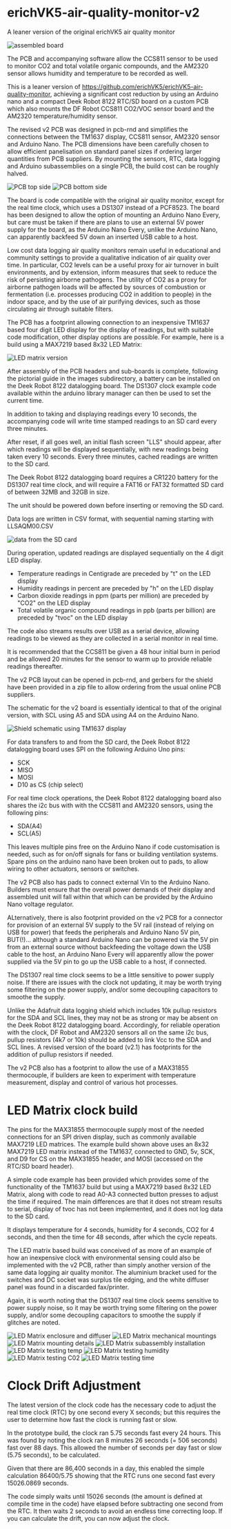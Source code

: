# erichVK5-air-quality-monitor-v2
A leaner version of the original erichVK5 air quality monitor

![assembled board](images/08-assembled-air-quality-monitor-v2.JPG)

The PCB and accompanying software allow the CCS811 sensor to be used to monitor CO2 and total volatile organic compounds, and the AM2320 sensor allows humidity and temperature to be recorded as well.

This is a leaner version of https://github.com/erichVK5/erichVK5-air-quality-monitor, achieving a significant cost reduction by using an Arduino nano and a compact Deek Robot 8122 RTC/SD board on a custom PCB which also mounts the DF Robot CCS811 CO2/VOC sensor board and the AM2320 temperature/humidity sensor. 

The revised v2 PCB was designed in pcb-rnd and simplifies the connections between the TM1637 display, CCS811 sensor, AM2320 sensor and Arduino Nano. The PCB dimensions have been carefully chosen to allow efficient panelisation on standard panel sizes if ordering larger quantities from PCB suppliers. By mounting the sensors, RTC, data logging and Arduino subassemblies on a single PCB, the build cost can be roughly halved. 

![PCB top side](images/PCB-top-side.JPG)
![PCB bottom side](images/PCB-bottom-side.JPG)

The board is code compatible with the original air quality monitor, except for the real time clock, which uses a DS1307 instead of a PCF8523. The board has been designed to allow the option of mounting an Arduino Nano Every, but care must be taken if there are plans to use an external 5V power supply for the board, as the Arduino Nano Every, unlike the Arduino Nano, can apparently backfeed 5V down an inserted USB cable to a host.

Low cost data logging air quality monitors remain useful in educational and community settings to provide a qualitative indication of air quality over time. In particular, CO2 levels can be a useful proxy for air turnover in built environments, and by extension, inform measures that seek to reduce the risk of persisting airborne pathogens. The utility of CO2 as a proxy for airborne pathogen loads will be affected by sources of combustion or fermentation (i.e. processes producing CO2 in addition to people) in the indoor space, and by the use of air purifying devices, such as those circulating air through suitable filters.

The PCB has a footprint allowing connection to an inexpensive TM1637 based four digit LED display for the display of readings, but with suitable code modification, other display options are possible. For example, here is a build using a MAX7219 based 8x32 LED Matrix:

![LED matrix version](images/009-LED-matrix-version-time.JPG)

After assembly of the PCB headers and sub-boards is complete, following the pictorial guide in the images subdirectory, a battery can be installed on the Deek Robot 8122 datalogging board. The DS1307 clock example code available within the arduino library manager can then be used to set the current time.

In addition to taking and displaying readings every 10 seconds, the accompanying code will write time stamped readings to an SD card every three minutes.

After reset, if all goes well, an initial flash screen "LLS" should appear, after which readings will be displayed sequentially, with new readings being taken every 10 seconds. Every three minutes, cached readings are written to the SD card.

The Deek Robot 8122 datalogging board requires a CR1220 battery for the DS1307 real time clock, and will require a FAT16 or FAT32 formatted SD card of between 32MB and 32GB in size.

The unit should be powered down before inserting or removing the SD card.

Data logs are written in CSV format, with sequential naming starting with LLSAQM00.CSV

![data from the SD card](images/LLS-data-analysis.jpg)

During operation, updated readings are displayed sequentially on the 4 digit LED display.

- Temperature readings in Centigrade are preceded by "t" on the LED display
- Humidity readings in percent are preceded by "h" on the LED display
- Carbon dioxide readings in ppm (parts per million) are preceded by "CO2" on the LED display
- Total volatile organic compound readings in ppb (parts per billion) are preceded by "tvoc" on the LED display

The code also streams results over USB as a serial device, allowing readings to be viewed as they are collected in a serial monitor in real time.

It is recommended that the CCS811 be given a 48 hour initial burn in period and be allowed 20 minutes for the sensor to warm up to provide reliable readings thereafter.

The v2 PCB layout can be opened in pcb-rnd, and gerbers for the shield have been provided in a zip file to allow ordering from the usual online PCB suppliers.

The schematic for the v2 board is essentially identical to that of the original version, with SCL using A5 and SDA using A4 on the Arduino Nano.

![Shield schematic using TM1637 display](images/LLS-shield-TM1637-schematic-v1.png)

For data transfers to and from the SD card, the Deek Robot 8122 datalogging board uses SPI on the following Arduino Uno pins:

- SCK
- MISO
- MOSI
- D10 as CS (chip select)

For real time clock operations, the Deek Robot 8122 datalogging board also shares the i2c bus with with the CCS811 and AM2320 sensors, using the following pins:

- SDA(A4)
- SCL(A5)

This leaves multiple pins free on the Arduino Nano if code customisation is needed, such as for on/off signals for fans or building ventilation systems. Spare pins on the arduino nano have been broken out to pads, to allow wiring to other actuators, sensors or switches.

The v2 PCB also has pads to connect external Vin to the Arduino Nano. Builders must ensure that the overall power demands of their display and assembled unit will fall within that which can be provided by the Arduino Nano voltage regulator.

ALternatively, there is also footprint provided on the v2 PCB for a connector for provision of an external 5V supply to the 5V rail (instead of relying on USB for power) that feeds the peripherals and Arduino Nano 5V pin, BUT(!)... although a standard Arduino Nano can be powered via the 5V pin from an external source without backfeeding the voltage down the USB cable to the host, an Arduino Nano Every will apparently allow the power supplied via the 5V pin to go up the USB cable to a host, if connected.

The DS1307 real time clock seems to be a little sensitive to power supply noise. If there are issues with the clock not updating, it may be worth trying some filtering on the power supply, and/or some decoupling capacitors to smoothe the supply.

Unlike the Adafruit data logging shield which includes 10k pullup resistors for the SDA and SCL lines, they may not be as strong or may be absent on the Deek Robot 8122 datalogging board. Accordingly, for reliable operation with the clock, DF Robot and AM2320 sensors all on the same i2c bus, pullup resistors (4k7 or 10k) should be added to link Vcc to the SDA and SCL lines. A revised version of the board (v2.1) has footprints for the addition of pullup resistors if needed. 

The v2 PCB also has a footprint to allow the use of a MAX31855 thermocouple, if builders are keen to experiment with temperature measurement, display and control of various hot processes.

# LED Matrix clock build

The pins for the MAX31855 thermocouple supply most of the needed connections for an SPI driven display, such as commonly available MAX7219 LED matrices. The example build shown above uses an 8x32 MAX7219 LED matrix instead of the TM1637, connected to GND, 5v, SCK, and D9 for CS on the MAX31855 header, and MOSI (accessed on the RTC/SD board header).

A simple code example has been provided which provides some of the functionality of the TM1637 build but using a MAX7219 based 8x32 LED Matrix, along with code to read A0-A3 connected button presses to adjust the time if required. The main differences are that it does not stream results to serial, display of tvoc has not been implemented, and it does not log data to the SD card.

It displays temperature for 4 seconds, humidity for 4 seconds, CO2 for 4 seconds, and then the time for 48 seconds, after which the cycle repeats.

The LED matrix based build was conceived of as more of an example of how an inexpensive clock with environmental sensing could also be implemented with the v2 PCB, rather than simply another version of the same data logging air quality monitor. The aluminium bracket used for the switches and DC socket was surplus tile edging, and the white diffuser panel was found in a discarded fax/printer.

Again, it is worth noting that the DS1307 real time clock seems sensitive to power supply noise, so it may be worth trying some filtering on the power supply, and/or some decoupling capacitors to smoothe the supply if glitches are noted.

![LED Matrix enclosure and diffuser](images/001-LED-matrix-enclosure-with-diffuser.JPG)
![LED Matrix mechanical mountings](images/002-LED-matrix-mechanical-mounting.JPG)
![LED Matrix mounting details](images/003-LED-matrix-mounting-details.JPG)
![LED Matrix subassembly installation](images/004-LED-matrix-version-subassembly-installation.JPG)
![LED Matrix testing temp](images/005-LED-matrix-version-testing-temp-shown.JPG)
![LED Matrix testing humidity](images/006-LED-matrix-version-testing-humidity-shown.JPG)
![LED Matrix testing C02](images/007-LED-matrix-version-testing-CO2-shown.JPG)
![LED Matrix testing time](images/008-LED-matrix-version-testing-time-shown.JPG)

# Clock Drift Adjustment

The latest version of the clock code has the necessary code to adjust the real time clock (RTC) by one second every X seconds; but this requires the user to determine how fast the clock is running fast or slow.

In the prototype build, the clock ran 5.75 seconds fast every 24 hours. This was found by noting the clock ran 8 minutes 26 seconds (= 506 seconds) fast over 88 days. This allowed the number of seconds per day fast or slow (5.75 seconds), to be calculated.

Given that there are 86,400 seconds in a day, this enabled the simple calculation 86400/5.75 showing that the RTC runs one second fast every 15026.0869 seconds.

The code simply waits until 15026 seconds (the amount is defined at compile time in the code) have elapsed before subtracting one second from the RTC. It then waits 2 seconds to avoid an endless time correcting loop. If you can calculate the drift, you can now adjust the clock. 
